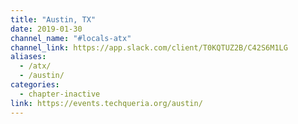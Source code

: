 ```yaml
---
title: "Austin, TX"
date: 2019-01-30
channel_name: "#locals-atx"
channel_link: https://app.slack.com/client/T0KQTUZ2B/C42S6M1LG
aliases:
  - /atx/
  - /austin/
categories:
  - chapter-inactive
link: https://events.techqueria.org/austin/
---
```

